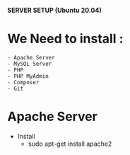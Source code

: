 **SERVER SETUP (Ubuntu 20.04)**
# We Need to install :
	- Apache Server
	- MySQL Server
	- PHP
	- PHP MyAdmin
	- Composer
	- Git

# Apache Server
- Install
	- sudo apt-get install apache2

